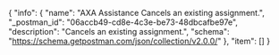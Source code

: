 {
  "info": {
    "name": "AXA Assistance Cancels an existing assignment.",
    "_postman_id": "06accb49-cd8e-4c3e-be73-48dbcafbe97e",
    "description": "Cancels an existing assignment.",
    "schema": "https://schema.getpostman.com/json/collection/v2.0.0/"
  },
  "item": []
}